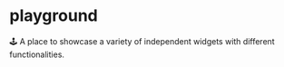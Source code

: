 # playground
 🕹️ A place to showcase a variety of independent widgets with different functionalities.
